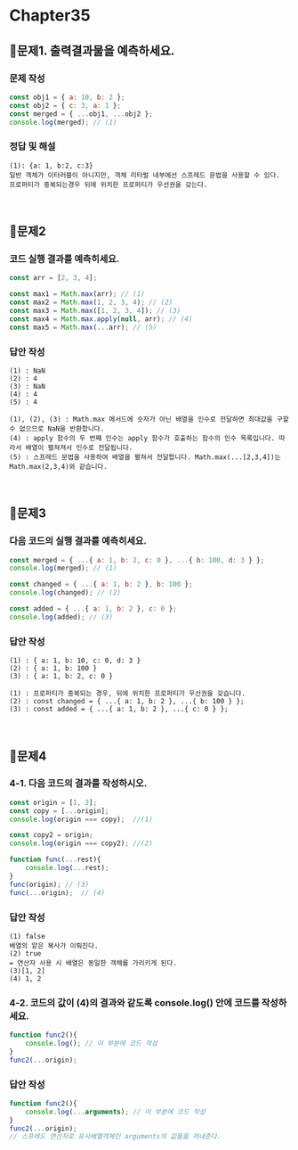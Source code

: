 # Chapter35

## 📌문제1. 출력결과물을 예측하세요.

### 문제 작성

```js
const obj1 = { a: 10, b: 2 };
const obj2 = { c: 3, a: 1 };
const merged = { ...obj1, ...obj2 };
console.log(merged); // (1)
```

### 정답 및 해설

```
(1): {a: 1, b:2, c:3}
일반 객체가 이터러블이 아니지만, 객체 리터럴 내부에선 스프레드 문법을 사용할 수 있다.
프로퍼티가 중복되는경우 뒤에 위치한 프로퍼티가 우선권을 갖는다.
```

<br>

## 📌문제2

### 코드 실행 결과를 예측히세요.

```js
const arr = [2, 3, 4];

const max1 = Math.max(arr); // (1)
const max2 = Math.max(1, 2, 3, 4); // (2)
const max3 = Math.max([1, 2, 3, 4]); // (3)
const max4 = Math.max.apply(null, arr); // (4)
const max5 = Math.max(...arr); // (5)
```

### 답안 작성

```
(1) : NaN
(2) : 4
(3) : NaN
(4) : 4
(5) : 4
```

```
(1), (2), (3) : Math.max 메서드에 숫자가 아닌 배열을 인수로 전달하면 최대값을 구할 수 없으므로 NaN을 반환합니다.
(4) : apply 함수의 두 번째 인수는 apply 함수가 호출하는 함수의 인수 목록입니다. 따라서 배열이 펼쳐져서 인수로 전달됩니다.
(5) : 스프레드 문법을 사용하여 배열을 펼쳐서 전달합니다. Math.max(...[2,3,4])는 Math.max(2,3,4)와 같습니다.
```

<br>

## 📌문제3

### 다음 코드의 실행 결과를 예측히세요.

```js
const merged = { ...{ a: 1, b: 2, c: 0 }, ...{ b: 100, d: 3 } };
console.log(merged); // (1)

const changed = { ...{ a: 1, b: 2 }, b: 100 };
console.log(changed); // (2)

const added = { ...{ a: 1, b: 2 }, c: 0 };
console.log(added); // (3)
```

### 답안 작성

```
(1) : { a: 1, b: 10, c: 0, d: 3 }
(2) : { a: 1, b: 100 }
(3) : { a: 1, b: 2, c: 0 }
```

```
(1) : 프로퍼티가 중복되는 경우, 뒤에 위치한 프로퍼티가 우선권을 갖습니다.
(2) : const changed = { ...{ a: 1, b: 2 }, ...{ b: 100 } };
(3) : const added = { ...{ a: 1, b: 2 }, ...{ c: 0 } };
```

<br>

## 📌문제4

### 4-1. 다음 코드의 결과를 작성하시오.
```js
const origin = [1, 2];
const copy = [...origin];
console.log(origin === copy);  //(1)

const copy2 = origin;
console.log(origin === copy2); //(2)

function func(...rest){
	console.log(...rest); 
}
func(origin); // (3)
func(...origin);  // (4)
```

### 답안 작성

```
(1) false
배열의 앝은 복사가 이뤄진다.
(2) true 
= 연산자 사용 시 배열은 동일한 객체를 가리키게 된다. 
(3)[1, 2]
(4) 1, 2
```

### 4-2. 코드의 값이 (4)의 결과와 같도록 console.log() 안에 코드를 작성하세요.

```js
function func2(){
	console.log(); // 이 부분에 코드 작성
}
func2(...origin);
```

### 답안 작성
```js
function func2(){
	console.log(...arguments); // 이 부분에 코드 작성
}
func2(...origin);
// 스프레드 연산자로 유사배열객체인 arguments의 값들을 꺼내준다. 
```

<br>
